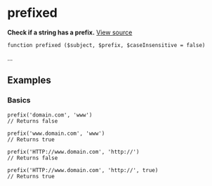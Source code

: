 
# prefixed

**Check if a string has a prefix.** [View source](https://bitbucket.org/Eiskis/baseline-php/src/default/source/strings/prefix/prefixed.php?at=default)

	function prefixed ($subject, $prefix, $caseInsensitive = false)

...



## Examples

### Basics

	prefix('domain.com', 'www')
	// Returns false

	prefix('www.domain.com', 'www')
	// Returns true

	prefix('HTTP://www.domain.com', 'http://')
	// Returns false

	prefix('HTTP://www.domain.com', 'http://', true)
	// Returns true
